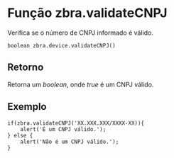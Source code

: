 # Função zbra.validateCNPJ

Verifica se o número de CNPJ informado é válido.

    boolean zbra.device.validateCNPJ()

## Retorno
Retorna um _boolean_, onde _true_ é um CNPJ válido.

## Exemplo

    if(zbra.validateCNPJ('XX.XXX.XXX/XXXX-XX)){
        alert('É um CNPJ válido.');
    } else {
        alert('Não é um CNPJ válido.');
    }
